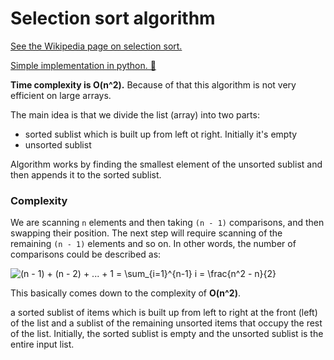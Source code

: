 # Selection sort algorithm

[See the Wikipedia page on selection sort.](https://en.wikipedia.org/wiki/Selection_sort)

[Simple implementation in python. 🐍](./selection_sort.py)

**Time complexity is O(n^2).** Because of that this algorithm is not very efficient on large arrays.

The main idea is that we divide the list (array) into two parts:

- sorted sublist which is built up from left ot right. Initially it's empty
- unsorted sublist

Algorithm works by finding the smallest element of the unsorted sublist and then appends it to the
sorted sublist.

### Complexity

We are scanning `n` elements and then taking `(n - 1)` comparisons, and then swapping their
position. The next step will require scanning of the remaining `(n - 1)` elements and so on. In
other words, the number of comparisons could be described as:

![$(n - 1) + (n - 2) + ... + 1 = \sum_{i=1}^{n-1} i = \frac{n^2 - n}{2}$](<https://render.githubusercontent.com/render/math?math=%24(n%20-%201)%20%2B%20(n%20-%202)%20%2B%20...%20%2B%201%20%3D%20%5Csum_%7Bi%3D1%7D%5E%7Bn-1%7D%20i%20%3D%20%5Cfrac%7Bn%5E2%20-%20n%7D%7B2%7D%24>)

This basically comes down to the complexity of **O(n^2)**.

a sorted sublist of items which is built up from left to right at the front (left) of the list and a
sublist of the remaining unsorted items that occupy the rest of the list. Initially, the sorted
sublist is empty and the unsorted sublist is the entire input list.
